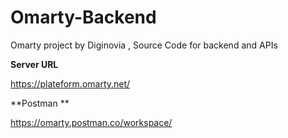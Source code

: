 # Omarty-Backend
Omarty project by Diginovia , Source Code for backend and APIs

**Server URL**

https://plateform.omarty.net/

**Postman **

https://omarty.postman.co/workspace/


